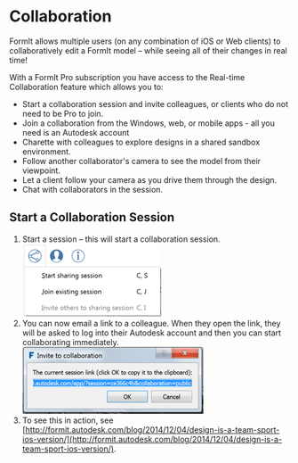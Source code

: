 # Collaboration

FormIt allows multiple users \(on any combination of iOS or Web clients\) to collaboratively edit a FormIt model – while seeing all of their changes in real time!

With a FormIt Pro subscription you have access to the Real-time Collaboration feature which allows you to:

* Start a collaboration session and invite colleagues, or clients who do not need to be Pro to join.
* Join a collaboration from the Windows, web, or mobile apps - all you need is an Autodesk account
* Charette with colleagues to explore designs in a shared sandbox environment.
* Follow another collaborator's camera to see the model from their viewpoint.
* Let a client follow your camera as you drive them through the design.
* Chat with collaborators in the session.

## Start a Collaboration Session

1. Start a session – this will start a collaboration session. ![](../.gitbook/assets/6c166d38-6851-4d62-b2dc-8f83efd958f8.png)
2. You can now email a link to a colleague. When they open the link, they will be asked to log into their Autodesk account and then you can start collaborating immediately. ![](../.gitbook/assets/0b10d035-0145-4762-aaeb-3d4d628cc4a7.png)
3. To see this in action, see [http://formit.autodesk.com/blog/2014/12/04/design-is-a-team-sport-ios-version/](http://formit.autodesk.com/blog/2014/12/04/design-is-a-team-sport-ios-version/).


